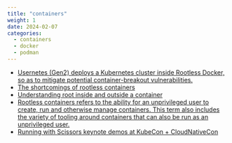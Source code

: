 ```yaml
---
title: "containers"
weight: 1
date: 2024-02-07
categories:
  - containers
  - docker
  - podman
---
```




* [Usernetes (Gen2) deploys a Kubernetes cluster inside Rootless Docker, so as to mitigate potential container-breakout 
vulnerabilities.](https://github.com/rootless-containers/usernetes)
* [The shortcomings of rootless containers](https://opensource.com/article/19/5/shortcomings-rootless-containers)
* [Understanding root inside and outside a container](https://www.redhat.com/en/blog/understanding-container-users)
* [Rootless containers refers to the ability for an unprivileged user to create, run and otherwise manage containers. This term also includes the variety of tooling around containers that can also be run as an unprivileged user.](https://rootlesscontaine.rs/)
* [Running with Scissors keynote demos at KubeCon + CloudNativeCon](https://github.com/lizrice/running-with-scissors)